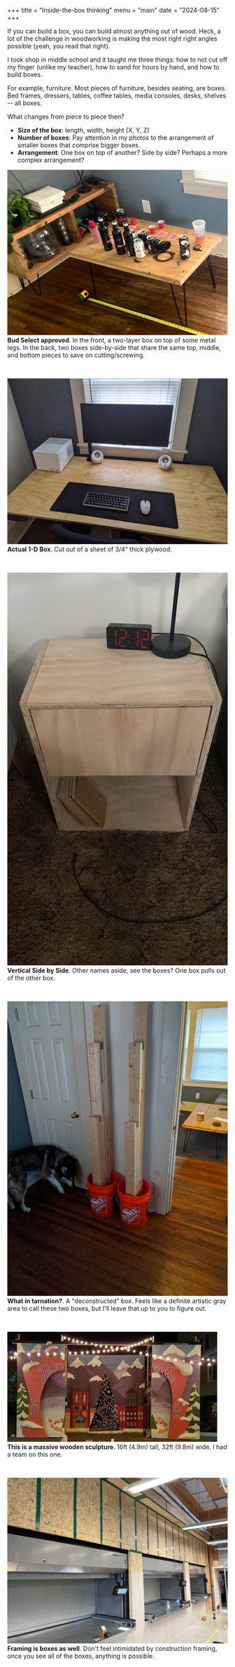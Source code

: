 +++
title = "Inside-the-box thinking"
menu = "main"
date = "2024-08-15"
+++

If you can build a box, you can build almost anything out of wood. Heck, a lot of the challenge in woodworking is making the most right right angles possible (yeah, you read that right).

I took shop in middle school and it taught me three things: how to not cut off my finger (unlike my teacher), how to sand for hours by hand, and how to build boxes.

For example, furniture. Most pieces of furniture, besides seating, are boxes. Bed frames, dressers, tables, coffee tables, media consoles, desks, shelves -- all boxes.

What changes from piece to piece then?

- **Size of the box**: length, width, height (X, Y, Z)
- **Number of boxes**: Pay attention in my photos to the arrangement of smaller boxes that comprise bigger boxes.
- **Arrangement**: One box on top of another? Side by side? Perhaps a more complex arrangement?

![Handmade coffee and console table](wood-living-room.jpg)
**Bud Select approved**. In the front, a two-layer box on top of some metal legs. In the back, two boxes side-by-side that share the same top, middle, and bottom pieces to save on cutting/screwing.

&nbsp;

![Handmade wood desk top](wood-desk.jpg)
**Actual 1-D Box**. Cut out of a sheet of 3/4" thick plywood.

&nbsp;

![Handmade wood nightstand](wood-nightstand.jpg)
**Vertical Side by Side**. Other names aside, see the boxes? One box pulls out of the other box.

&nbsp;

![Handmade wood & concrete & bucket squat rack](wood-squat-rack.jpg)
**What in tarnation?**. A "deconstructed" box. Feels like a definite artistic gray area to call these two boxes, but I'll leave that up to you to figure out.

&nbsp;

![A large wooden sculpture](wood-housedecks.jpg)
**This is a massive wooden sculpture**. 16ft (4.9m) tall, 32ft (9.8m) wide. I had a team on this one.

&nbsp;

![Wooden framing](wood-framing.jpg)
**Framing is boxes as well**. Don't feel intimidated by construction framing, once you see all of the boxes, anything is possible.


